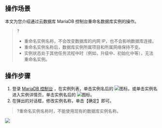 ## 操作场景
本文为您介绍通过云数据库 MariaDB 控制台重命名数据库实例的操作。
>?
>- 重命名实例名称，不会改变数据库的内网 IP，也不会影响数据库连接。
>- 重命名实例名称后，数据库实例所属项目和所属网络保持不变。
>- 实例状态处于其他任务流程中时（例如，升级中、初始化中等），无法重命名实例。
>

## 操作步骤
1. 登录 [MariaDB 控制台](https://console.cloud.tencent.com/mariadb) ，在实例列表，单击实例名后的 <img src="https://main.qcloudimg.com/raw/071659c8118f8c9b94d4ab90cebbd955.png"  style="margin:0;">图标。或单击实例名进入实例详情页，单击实例名后的 <img src="https://main.qcloudimg.com/raw/071659c8118f8c9b94d4ab90cebbd955.png"  style="margin:0;">图标。
2. 在弹出的对话框，修改实例名称，单击【确定】即可。
>?重命名实例名称时，不能使用现有的数据库实例名称。
>
![](https://main.qcloudimg.com/raw/d387845e54ff2763f916c5b98e04f41f.png)
